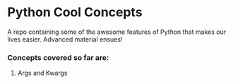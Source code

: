 # Python Cool Concepts
A repo containing some of the awesome features of Python that makes our lives easier. Advanced material ensues!

### Concepts covered so far are:
1. Args and Kwargs
